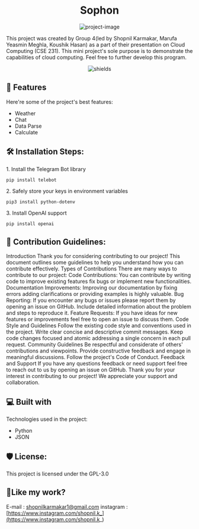 <h1 align="center" id="title">Sophon</h1>

<p align="center"><img src="https://i.ibb.co/njtSN0Q/Asset-3.png" alt="project-image"></p>

<p id="description">This project was created by Group 4(led by Shopnil Karmakar, Marufa Yeasmin Meghla, Koushik Hasan) as a part of their presentation on Cloud Computing (CSE 231). This mini project's sole purpose is to demonstrate the capabilities of cloud computing. Feel free to further develop this program.</p>

<p align="center"><img src="https://img.shields.io/badge/build-sophon-orange
" alt="shields"></p>

  
  
<h2>🧐 Features</h2>

Here're some of the project's best features:

*   Weather
*   Chat
*   Data Parse
*   Calculate

<h2>🛠️ Installation Steps:</h2>

<p>1. Install the Telegram Bot library</p>

```
pip install telebot
```

<p>2. Safely store your keys in environment variables</p>

```
pip3 install python-dotenv
```

<p>3. Install OpenAI support</p>

```
pip install openai
```

<h2>🍰 Contribution Guidelines:</h2>

Introduction Thank you for considering contributing to our project! This document outlines some guidelines to help you understand how you can contribute effectively. Types of Contributions There are many ways to contribute to our project: Code Contributions: You can contribute by writing code to improve existing features fix bugs or implement new functionalities. Documentation Improvements: Improving our documentation by fixing errors adding clarifications or providing examples is highly valuable. Bug Reporting: If you encounter any bugs or issues please report them by opening an issue on GitHub. Include detailed information about the problem and steps to reproduce it. Feature Requests: If you have ideas for new features or improvements feel free to open an issue to discuss them. Code Style and Guidelines Follow the existing code style and conventions used in the project. Write clear concise and descriptive commit messages. Keep code changes focused and atomic addressing a single concern in each pull request. Community Guidelines Be respectful and considerate of others' contributions and viewpoints. Provide constructive feedback and engage in meaningful discussions. Follow the project's Code of Conduct. Feedback and Support If you have any questions feedback or need support feel free to reach out to us by opening an issue on GitHub. Thank you for your interest in contributing to our project! We appreciate your support and collaboration.

  
  
<h2>💻 Built with</h2>

Technologies used in the project:

*   Python
*   JSON

<h2>🛡️ License:</h2>

This project is licensed under the GPL-3.0

<h2>💖Like my work?</h2>

E-mail : shopnilkarmakar1@gmail.com instagram : [https://www.instagram.com/shopnil.k_](https://www.instagram.com/shopnil.k_)
